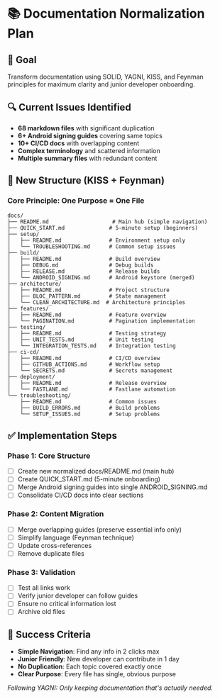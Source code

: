 # 📚 Documentation Normalization Plan

## 🎯 Goal
Transform documentation using SOLID, YAGNI, KISS, and Feynman principles for maximum clarity and junior developer onboarding.

## 🔍 Current Issues Identified
- **68 markdown files** with significant duplication
- **6+ Android signing guides** covering same topics
- **10+ CI/CD docs** with overlapping content  
- **Complex terminology** and scattered information
- **Multiple summary files** with redundant content

## 🎨 New Structure (KISS + Feynman)

### **Core Principle: One Purpose = One File**

```
docs/
├── README.md                    # Main hub (simple navigation)
├── QUICK_START.md              # 5-minute setup (beginners)
├── setup/
│   ├── README.md               # Environment setup only
│   └── TROUBLESHOOTING.md      # Common setup issues
├── build/
│   ├── README.md               # Build overview  
│   ├── DEBUG.md                # Debug builds
│   ├── RELEASE.md              # Release builds
│   └── ANDROID_SIGNING.md      # Android keystore (merged)
├── architecture/
│   ├── README.md               # Project structure
│   ├── BLOC_PATTERN.md         # State management
│   └── CLEAN_ARCHITECTURE.md  # Architecture principles
├── features/
│   ├── README.md               # Feature overview
│   └── PAGINATION.md           # Pagination implementation
├── testing/
│   ├── README.md               # Testing strategy
│   ├── UNIT_TESTS.md           # Unit testing
│   └── INTEGRATION_TESTS.md    # Integration testing
├── ci-cd/
│   ├── README.md               # CI/CD overview
│   ├── GITHUB_ACTIONS.md       # Workflow setup
│   └── SECRETS.md              # Secrets management
├── deployment/
│   ├── README.md               # Release overview
│   └── FASTLANE.md             # Fastlane automation
└── troubleshooting/
    ├── README.md               # Common issues
    ├── BUILD_ERRORS.md         # Build problems
    └── SETUP_ISSUES.md         # Setup problems
```

## ✅ Implementation Steps

### **Phase 1: Core Structure**
- [ ] Create new normalized docs/README.md (main hub)
- [ ] Create QUICK_START.md (5-minute onboarding)
- [ ] Merge Android signing guides into single ANDROID_SIGNING.md
- [ ] Consolidate CI/CD docs into clear sections

### **Phase 2: Content Migration**
- [ ] Merge overlapping guides (preserve essential info only)
- [ ] Simplify language (Feynman technique)  
- [ ] Update cross-references
- [ ] Remove duplicate files

### **Phase 3: Validation**
- [ ] Test all links work
- [ ] Verify junior developer can follow guides
- [ ] Ensure no critical information lost
- [ ] Archive old files

## 🎯 Success Criteria
- **Simple Navigation**: Find any info in 2 clicks max
- **Junior Friendly**: New developer can contribute in 1 day
- **No Duplication**: Each topic covered exactly once
- **Clear Purpose**: Every file has single, obvious purpose

*Following YAGNI: Only keeping documentation that's actually needed.*
